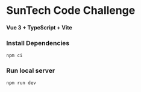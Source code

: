 # SunTech Code Challenge

#### Vue 3 + TypeScript + Vite

### Install Dependencies

```
npm ci
```

### Run local server

```
npm run dev
```
